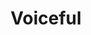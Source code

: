 --- 
title: "Voiceful"
publishdate: "2019-5-6T16:48:46+02:00"
src: "https://365manga.net/manga/voiceful"
image: "https://data.365manga.net/images/thumbnails/19456-voiceful.jpg"
description: "From Seven Seas: Meet Kanae, an introvert who is about to have her life transformed in the most unusual of ways: through music. For Kanae, her transformation begins when she accidentally bumps into Hina, an independent singer who releases her music via the Internet. As the pair become good friends, they quickly find that they've become one another's inspiration--in more ways than one."
---